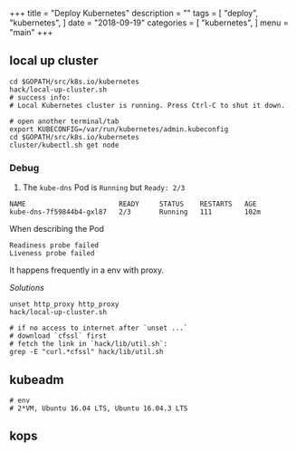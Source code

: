 +++
title = "Deploy Kubernetes"
description = ""
tags = [
    "deploy",
    "kubernetes",
]
date = "2018-09-19"
categories = [
    "kubernetes",
]
menu = "main"
+++

## local up cluster
```shell
cd $GOPATH/src/k8s.io/kubernetes
hack/local-up-cluster.sh
# success info:
# Local Kubernetes cluster is running. Press Ctrl-C to shut it down.

# open another terminal/tab
export KUBECONFIG=/var/run/kubernetes/admin.kubeconfig
cd $GOPATH/src/k8s.io/kubernetes
cluster/kubectl.sh get node
```
### Debug
1. The `kube-dns` Pod is `Running` but `Ready: 2/3`
```
NAME                       READY     STATUS    RESTARTS   AGE
kube-dns-7f59844b4-gxl87   2/3       Running   111        102m
```
When describing the Pod
```
Readiness probe failed
Liveness probe failed
```
It happens frequently in a env with proxy.

*Solutions*
```shell
unset http_proxy http_proxy
hack/local-up-cluster.sh

# if no access to internet after `unset ...`
# download `cfssl` first 
# fetch the link in `hack/lib/util.sh`:
grep -E "curl.*cfssl" hack/lib/util.sh
```


## kubeadm
```
# env
# 2*VM, Ubuntu 16.04 LTS, Ubuntu 16.04.3 LTS

````
## kops
